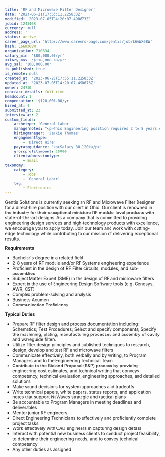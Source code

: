 ```yaml
---
title: 'RF and Microwave Filter Designer'
date: '2023-06-21T17:55:11.225833Z'
modified: '2023-07-05T14:20:07.490673Z'
jobid: 1248408
currency: null
address: ''
status: active
career_page_url: 'https://www.careers-page.com/gentis/job/L66WX68W'
hash: L66WX68W
organization: 710634
salary_min: '$80,000.00/yr'
salary_max: '$120,000.00/yr'
avg_sal: '100,000.00'
is_published: true
is_remote: null
created_at: '2023-06-21T17:55:11.225833Z'
updated_at: '2023-07-05T14:20:07.490673Z'
owner: 24730
contract_details: full_time
headcount: 1
compensation: '$120,000.00/yr'
hired_at: 0
submitted_at: 23
interview_at: 2
custom_fields:
    archetype: 'General Labor'
    managernotes: "<p>This Engineering position requires 2 to 8 years of experience in RF and microwave filter design, both as stand-alone modules and in the support of Engineering Development. The RF Filter Design Engineer is responsible for the design and development of RF and microwave filters, assemblies, and sub-assemblies. Individuals must have knowledge of bandpass, highpass, lowpass and band reject RF filters. The RF Filter Design Engineer should be experienced in implementing filters using various structures, including lumped element components, distributed elements, cavities, and waveguides.</p>\n<p><span style=\"font-family: inherit; font-size: 0.875rem;\" data-redactor-span=\"true\" data-redactor-style-cache=\"font-family: inherit; font-size: 0.875rem;\">The successful candidate will have a thorough understanding of RF filter principles and will be able to create innovative solutions to meet customer requirements. Responsibilities include proposal and technical writing, circuit and system-level design, and technical leadership. The RF Filter Design Engineer also works closely with customers and potential customers on business development efforts.</span></p>"
    hiringmanager: 'Jackie Thomas'
    engagementtype:
        - 'Direct Hire'
    payrateguidance: '<p>Salary 80-120k</p>'
    grossprofitamount: 25000
    clientsubmissiontype:
        - Email
taxonomy:
    category:
        - jobs
        - 'General Labor'
    tag:
        - Electronics
---
```


<p>Gentis Solutions is currently seeking an&nbsp;RF and Microwave Filter Designer for a direct-hire position with our client in Ohio. Our client is renowned in the industry for their exceptional miniature RF module-level products with state-of-the-art designs. As a company that is committed to providing engineering design services and high-technology products with excellence, we encourage you to apply today. Join our team and work with cutting-edge technology while contributing to our mission of delivering exceptional results.</p>
<p><strong>Requirements</strong></p>
<ul><li>﻿Bachelor's degree in a related field</li><li>2-8 years of RF module and/or RF Systems engineering experience</li><li>﻿Proficient in the design of RF Filter circuits, modules, and sub-assemblies</li><li>Subject Matter Expert (SME) in the design of RF and microwave filters</li><li>Expert in the use of Engineering Design Software tools (e.g. Genesys, AWR, CST)</li><li>Complex problem-solving and analysis</li><li>Business Acumen</li><li>Communication Proficiency</li></ul>
<p><strong>Typical Duties</strong></p>
<ul><li>﻿﻿Prepare RF filter design and process documentation including: Schematics; Test Procedures; Select and specify components; Specify the machining, plating, manufacturing processes and assembly of cavity and waveguide filters</li><li>Utilize filter design principles and published techniques to research, design, develop and test RF and microwave filters</li><li>Communicate effectively, both verbally and by writing, to Program Managers and to the Engineering Technical Team</li><li>Contribute to the Bid and Proposal (B&amp;P) process by providing engineering cost estimates, and technical writing that conveys competency, technical evaluation, engineering approaches, and detailed solutions</li><li>Make sound decisions for system approaches and tradeoffs</li><li>Write technical papers, white papers, status reports, and application notes that support NuWaves strategic and tactical plans</li><li>Be accountable to Program Managers in meeting deadlines and deliverables</li><li>Mentor junior RF engineers</li><li>Direct Engineering Technicians to effectively and proficiently complete project tasks</li><li>Work effectively with CAD engineers in capturing design details</li><li>Interact with potential new business clients to conduct project feasibility, to determine their engineering needs, and to convey technical competency</li><li>Any other duties as assigned</li></ul>